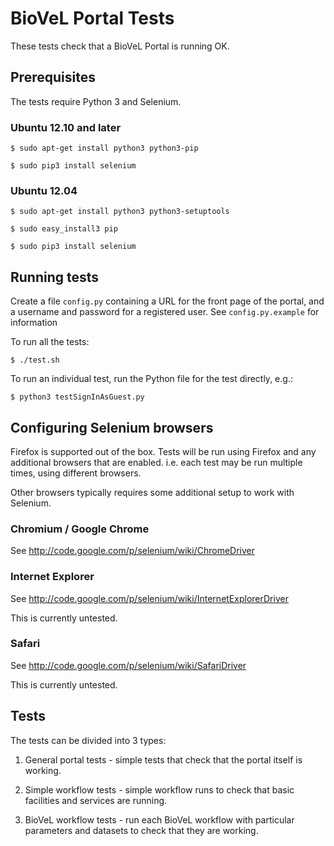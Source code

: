 # BioVeL Portal Tests

These tests check that a BioVeL Portal is running OK.

## Prerequisites

The tests require Python 3 and Selenium.

### Ubuntu 12.10 and later

```
$ sudo apt-get install python3 python3-pip

$ sudo pip3 install selenium
```

### Ubuntu 12.04

```
$ sudo apt-get install python3 python3-setuptools

$ sudo easy_install3 pip

$ sudo pip3 install selenium
```

## Running tests

Create a file `config.py` containing a URL for the front page of the portal,
and a username and password for a registered user.  See `config.py.example`
for information

To run all the tests:
```
$ ./test.sh
```

To run an individual test, run the Python file for the test directly, e.g.:
```
$ python3 testSignInAsGuest.py
```

## Configuring Selenium browsers

Firefox is supported out of the box. Tests will be run using Firefox and any
additional browsers that are enabled. i.e. each test may be run multiple times,
using different browsers.

Other browsers typically requires some additional setup to work with Selenium.

### Chromium / Google Chrome

See http://code.google.com/p/selenium/wiki/ChromeDriver

### Internet Explorer

See http://code.google.com/p/selenium/wiki/InternetExplorerDriver

This is currently untested.

### Safari

See http://code.google.com/p/selenium/wiki/SafariDriver

This is currently untested.

## Tests

The tests can be divided into 3 types:

1. General portal tests - simple tests that check that the portal itself is 
working.

2. Simple workflow tests - simple workflow runs to check that basic facilities
and services are running.

3. BioVeL workflow tests - run each BioVeL workflow with particular parameters
and datasets to check that they are working.

